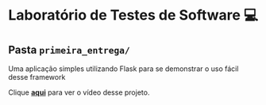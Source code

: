 # Laboratório de Testes de Software :computer:

## Pasta `primeira_entrega/`

Uma aplicação simples utilizando Flask para se demonstrar o uso fácil desse framework

Clique [**aqui**]((https://youtu.be/G15WTa3zqcs)) para ver o vídeo desse projeto.